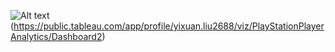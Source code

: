 ![Alt text](https://github.com/sputnik-h/Tableau-PlayStation-Player-Analysis/blob/main/images/icon-tableau.png)(https://public.tableau.com/app/profile/yixuan.liu2688/viz/PlayStationPlayerAnalytics/Dashboard2)
